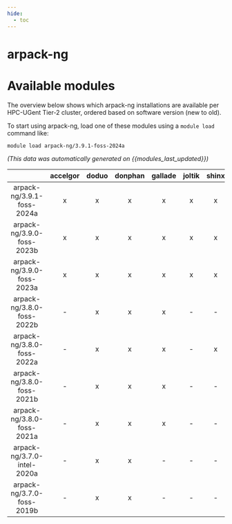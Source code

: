 ```yaml
---
hide:
  - toc
---
```


arpack-ng
=========

# Available modules


The overview below shows which arpack-ng installations are available per HPC-UGent Tier-2 cluster, ordered based on software version (new to old).

To start using arpack-ng, load one of these modules using a `module load` command like:

```shell
module load arpack-ng/3.9.1-foss-2024a
```

*(This data was automatically generated on {{modules_last_updated}})*  

| |accelgor|doduo|donphan|gallade|joltik|shinx|skitty|
| :---: | :---: | :---: | :---: | :---: | :---: | :---: | :---: |
|arpack-ng/3.9.1-foss-2024a|x|x|x|x|x|x|x|
|arpack-ng/3.9.0-foss-2023b|x|x|x|x|x|x|x|
|arpack-ng/3.9.0-foss-2023a|x|x|x|x|x|x|x|
|arpack-ng/3.8.0-foss-2022b|-|x|x|x|-|-|-|
|arpack-ng/3.8.0-foss-2022a|-|x|x|x|-|x|-|
|arpack-ng/3.8.0-foss-2021b|-|x|x|x|-|-|-|
|arpack-ng/3.8.0-foss-2021a|-|x|x|x|-|-|-|
|arpack-ng/3.7.0-intel-2020a|-|x|x|-|-|-|-|
|arpack-ng/3.7.0-foss-2019b|-|x|x|-|-|-|-|
